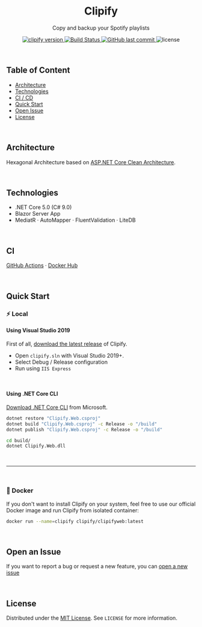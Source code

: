 <h1 align="center">Clipify</h1>
<p align="center">
Copy and backup your Spotify playlists
</p>
<p align="center">
    <a href="https://github.com/yterraillon/clipify/releases" target="_blank">
        <img src="https://img.shields.io/badge/version-v0.0.1-blue?style=for-the-badge&logo=none" alt="clipify version" />
    </a>
    <a href="https://github.com/yterraillon/clipify/actions/workflows/dotnet.yml" target="_blank">
    <img src="https://img.shields.io/github/workflow/status/yterraillon/clipify/.NET/main.svg?style=for-the-badge"
      alt="Build Status" />
    </a>
    <a href="https://github.com/yterraillon/clipify/commits/main">
        <img src="https://img.shields.io/github/last-commit/yterraillon/clipify.svg?style=for-the-badge&logo=github&logoColor=white" alt="GitHub last commit">
    </a>
    <img src="https://img.shields.io/badge/license-mit-red?style=for-the-badge&logo=none" alt="license" />
</p>
<br>

## Table of Content
- [Architecture](#architecture)
- [Technologies](#technologies)
- [CI / CD](#ci)
- [Quick Start](#quick-start)
- [Open Issue](#open-an-issue)
- [License](#license)

<br>

## Architecture

Hexagonal Architecture based on [ASP.NET Core Clean Architecture](https://github.com/jasontaylordev/CleanArchitecture).

<br>

## Technologies

- .NET Core 5.0 (C# 9.0)
- Blazor Server App
- MediatR · AutoMapper · FluentValidation · LiteDB

<br>

## CI

[GitHub Actions](https://github.com/yterraillon/clipify/actions/workflows/dotnet.yml) · [Docker Hub](https://hub.docker.com/r/clipify/clipifyweb)

<br>

## Quick Start

### ⚡️ Local

#### Using Visual Studio 2019

First of all, [download the latest release](https://github.com/yterraillon/clipify/releases) of Clipify.

- Open `clipify.sln` with Visual Studio 2019+.
- Select Debug / Release configuration
- Run using `IIS Express`

<br>

#### Using .NET Core CLI

[Download .NET Core CLI](https://docs.microsoft.com/en-us/dotnet/core/tools/) from Microsoft.

```sh
dotnet restore "Clipify.Web.csproj"
dotnet build "Clipify.Web.csproj" -c Release -o "/build"
dotnet publish "Clipify.Web.csproj" -c Release -o "/build"

cd build/
dotnet Clipify.Web.dll
```

<br>

-----

<br>

### 🐳 Docker

If you don't want to install Clipify on your system, feel free to use our official Docker image and run Clipify from isolated container:

```sh
docker run --name=clipify clipify/clipifyweb:latest
```

<br>

## Open an Issue

If you want to report a bug or request a new feature, you can [open a new issue](https://github.com/yterraillon/clipify/issues/new/choose)

<br>

## License

Distributed under the [MIT License](https://github.com/yterraillon/clipify/blob/main/LICENSE). See `LICENSE` for more information.
